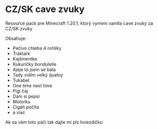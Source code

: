# CZ/SK cave zvuky

Resource pack pre Minecraft 1.20.1, ktorý vymení vanilla cave zvuky za CZ/SK zvuky

Obsahuje:

* Pečivo chleba 4 rohlíky
* Traktark
* Kajšmentke
* Kukuričky bondulelle
* Ajéje to jsem se bála
* Tady vidím velký špatný
* Tukabel
* One time next time
* Pigi čaj
* Dám si pepsi
* Motorku
* Cigáň počíta
* a viac

Ak sa vám toto páči tak dajte mi pls hviezdičku
